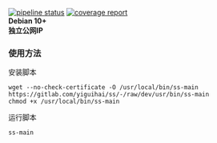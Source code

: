 [![pipeline status](https://gitlab.com/yiguihai/ss/badges/dev/pipeline.svg)](https://gitlab.com/yiguihai/ss/-/commits/dev)
[![coverage report](https://gitlab.com/yiguihai/ss/badges/dev/coverage.svg)](https://gitlab.com/yiguihai/ss/-/commits/dev)  
**Debian 10+**  
**独立公网IP**
### 使用方法
安装脚本
```Shell
wget --no-check-certificate -O /usr/local/bin/ss-main https://gitlab.com/yiguihai/ss/-/raw/dev/usr/bin/ss-main
chmod +x /usr/local/bin/ss-main
```
运行脚本
```Shell
ss-main
```
